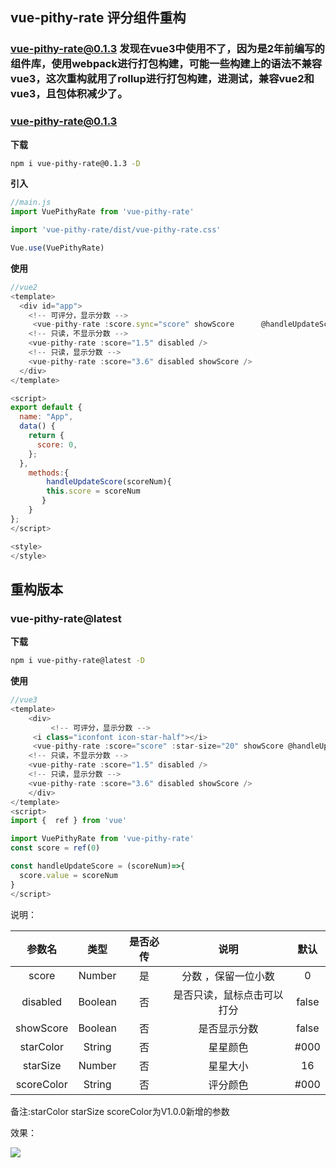 ## vue-pithy-rate 评分组件重构

### vue-pithy-rate@0.1.3 发现在vue3中使用不了，因为是2年前编写的组件库，使用webpack进行打包构建，可能一些构建上的语法不兼容vue3，这次重构就用了rollup进行打包构建，进测试，兼容vue2和vue3，且包体积减少了。

### vue-pithy-rate@0.1.3

**下载**

```bash
npm i vue-pithy-rate@0.1.3 -D
```

**引入**
```js
//main.js
import VuePithyRate from 'vue-pithy-rate'

import 'vue-pithy-rate/dist/vue-pithy-rate.css'

Vue.use(VuePithyRate)
```

**使用**
```js
//vue2
<template>
  <div id="app">
    <!-- 可评分，显示分数 -->
     <vue-pithy-rate :score.sync="score" showScore      @handleUpdateScore="handleUpdateScore"/>
    <!-- 只读，不显示分数 -->
    <vue-pithy-rate :score="1.5" disabled />
    <!-- 只读，显示分数 -->
    <vue-pithy-rate :score="3.6" disabled showScore />
  </div>
</template>

<script>
export default {
  name: "App",
  data() {
    return {
      score: 0,
    };
  },
    methods:{
        handleUpdateScore(scoreNum){
        this.score = scoreNum
       }
    }
};
</script>

<style>
</style>
```


## 重构版本

### vue-pithy-rate@latest

**下载**

```bash
npm i vue-pithy-rate@latest -D
```

**使用**
```js
//vue3
<template>
    <div>
         <!-- 可评分，显示分数 -->
     <i class="iconfont icon-star-half"></i>
     <vue-pithy-rate :score="score" :star-size="20" showScore @handleUpdateScore="handleUpdateScore"/>
    <!-- 只读，不显示分数 -->
    <vue-pithy-rate :score="1.5" disabled />
    <!-- 只读，显示分数 -->
    <vue-pithy-rate :score="3.6" disabled showScore />
    </div>
</template>
<script>
import {  ref } from 'vue'

import VuePithyRate from 'vue-pithy-rate'
const score = ref(0)

const handleUpdateScore = (scoreNum)=>{
  score.value = scoreNum
}
</script>

```

说明：

|  参数名   |  类型   | 是否必传 |                 说明                  |    默认    |
| :-------: | :-----: | :------: | :-----------------------------------: | :-----:  |
|   score   | Number  |    是    |      分数 ，保留一位小数       | 0 |
| disabled  | Boolean |    否    | 是否只读，鼠标点击可以打分 | false |
| showScore | Boolean |    否    |        是否显示分数      | false |
| starColor | String |    否    |        星星颜色    | #000 | 
| starSize | Number |    否    |        星星大小    |  16 |
| scoreColor | String |    否    |        评分颜色    |  #000 |

备注:starColor starSize scoreColor为V1.0.0新增的参数

效果：

![](https://i.loli.net/2021/05/11/B3QyHCUxEe9cji4.png)
